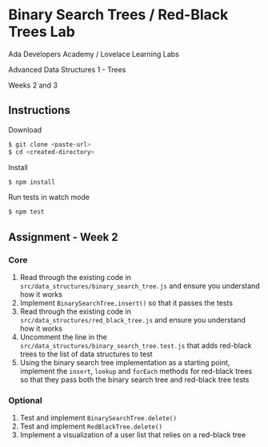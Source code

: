 # Binary Search Trees / Red-Black Trees Lab

Ada Developers Academy / Lovelace Learning Labs

Advanced Data Structures 1 - Trees

Weeks 2 and 3

## Instructions

Download

```sh
$ git clone <paste-url>
$ cd <created-directory>
```

Install

```sh
$ npm install
```

Run tests in watch mode

```sh
$ npm test
```

## Assignment - Week 2

### Core

1. Read through the existing code in `src/data_structures/binary_search_tree.js` and ensure you understand how it works
1. Implement `BinarySearchTree.insert()` so that it passes the tests
1. Read through the existing code in `src/data_structures/red_black_tree.js` and ensure you understand how it works
1. Uncomment the line in the `src/data_structures/binary_search_tree.test.js` that adds red-black trees to the list of data structures to test
1. Using the binary search tree implementation as a starting point, implement the `insert`, `lookup` and `forEach` methods for red-black trees so that they pass both the binary search tree and red-black tree tests

### Optional

1. Test and implement `BinarySearchTree.delete()`
1. Test and implement `RedBlackTree.delete()`
1. Implement a visualization of a user list that relies on a red-black tree